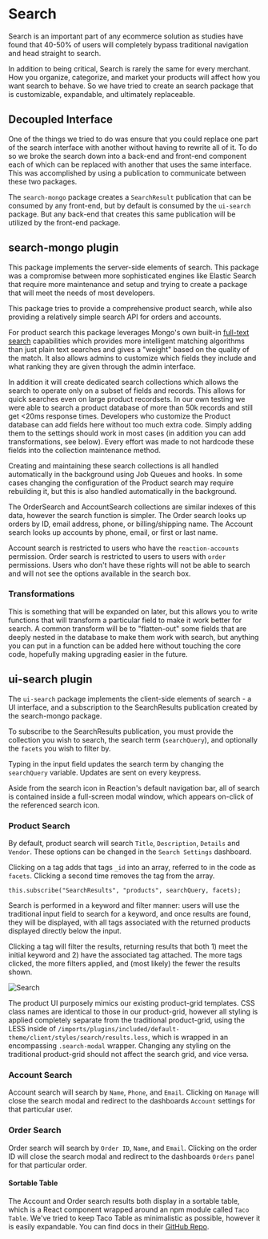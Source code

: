 # Search

Search is an important part of any ecommerce solution as studies have found that
40-50% of users will completely bypass traditional navigation and head straight
to search.

In addition to being critical, Search is rarely the same for every merchant. How
you organize, categorize, and market your products will affect how you want
search to behave. So we have tried to create an search package that is customizable,
expandable, and ultimately replaceable.

## Decoupled Interface

One of the things we tried to do was ensure that you could replace one part
of the search interface with another without having to rewrite all of it. To do so
we broke the search down into a back-end and front-end component each of which
can be replaced with another that uses the same interface. This was accomplished
by using a publication to communicate between these two packages.

The `search-mongo` package creates a `SearchResult` publication that can be consumed
by any front-end, but by default is consumed by the `ui-search` package. But any
back-end that creates this same publication will be utilized by the front-end package.

## search-mongo plugin

This package implements the server-side elements of search. This package was a
compromise between more sophisticated engines like Elastic Search that require
more maintenance and setup and trying to create a package that will meet the needs
of most developers.

This package tries to provide a comprehensive product search, while also providing a
relatively simple search API for orders and accounts.

For product search this package leverages Mongo's own built-in [full-text search](https://docs.mongodb.com/manual/reference/operator/query/text/)
capabilities which provides more intelligent matching algorithms than just plain text searches and
gives a "weight" based on the quality of the match. It also allows admins to customize
which fields they include and what ranking they are given through the admin
interface.

In addition it will create dedicated search collections which allows the search
to operate only on a subset of fields and records. This allows for quick
searches even on large product recordsets. In our own testing we were able to search
a product database of more than 50k records and still get &lt;20ms response times. Developers
who customize the Product database can add fields here without too much extra code. Simply
adding them to the settings should work in most cases (in addition you can add
transformations, see below). Every effort was made to not hardcode these fields into
the collection maintenance method.

Creating and maintaining these search collections is all handled automatically
in the background using Job Queues and hooks. In some cases changing the configuration
of the Product search may require rebuilding it, but this is also handled automatically
in the background.

The OrderSearch and AccountSearch collections are similar indexes of this data,
however the search function is simpler. The Order search looks up orders by
ID, email address, phone, or billing/shipping name. The Account search looks up accounts by
phone, email, or first or last name.

Account search is restricted to users who have the `reaction-accounts` permission. Order
search is restricted to users to users with `order` permissions. Users who don't
have these rights will not be able to search and will not see the options available in the
search box.

### Transformations

This is something that will be expanded on later, but this allows you to write
functions that will transform a particular field to make it work better for search.
A common transform will be to "flatten-out" some fields that are deeply nested
in the database to make them work with search, but anything you can put in a function
can be added here without touching the core code, hopefully making upgrading easier
in the future.

## ui-search plugin

The `ui-search` package implements the client-side elements of search - a UI interface, and a subscription to the SearchResults publication created by the search-mongo package.

To subscribe to the SearchResults publication, you must provide the collection you wish to search, the search term (`searchQuery`), and optionally the `facets` you wish to filter by.

Typing in the input field updates the search term by changing the `searchQuery` variable. Updates are sent on every keypress.

Aside from the search icon in Reaction's default navigation bar, all of search is contained inside a full-screen modal window, which appears on-click of the referenced search icon.

### Product Search

By default, product search will search `Title`, `Description`, `Details` and `Vendor`. These options can be changed in the `Search Settings` dashboard.

Clicking on a tag adds that tags `_id` into an array, referred to in the code as `facets`. Clicking a second time removes the tag from the array.

`this.subscribe("SearchResults", "products", searchQuery, facets);`

Search is performed in a keyword and filter manner: users will use the traditional input field to search for a keyword, and once results are found, they will be displayed, with all tags associated with the returned products displayed directly below the input.

Clicking a tag will filter the results, returning results that both 1) meet the initial keyword and 2) have the associated tag attached. The more tags clicked, the more filters applied, and (most likely) the fewer the results shown.

![Search](/assets/developer-search-ui.png)

The product UI purposely mimics our existing product-grid templates. CSS class names are identical to those in our product-grid, however all styling is applied completely separate from the traditional product-grid, using the LESS inside of `/imports/plugins/included/default-theme/client/styles/search/results.less`, which is wrapped in an encompassing `.search-modal` wrapper. Changing any styling on the traditional product-grid should not affect the search grid, and vice versa.

### Account Search

Account search will search by `Name`, `Phone`, and `Email`. Clicking on `Manage` will close the search modal and redirect to the dashboards `Account` settings for that particular user.

### Order Search

Order search will search by `Order ID`, `Name`, and `Email`. Clicking on the order ID will close the search modal and redirect to the dashboards `Orders` panel for that particular order.

#### Sortable Table

The Account and Order search results both display in a sortable table, which is a React component wrapped around an npm module called `Taco Table`. We've tried to keep Taco Table as minimalistic as possible, however it is easily expandable. You can find docs in their [GitHub Repo](https://github.com/pbeshai/react-taco-table).
